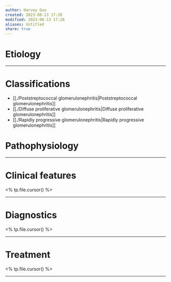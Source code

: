 ```yaml
---
author: Harvey Guo
created: 2023-08-13 17:28
modified: 2023-08-13 17:28
aliases: Untitled
share: true
---
```


# Etiology


---
# Classifications
- [[./Poststreptococcal glomerulonephritis|Poststreptococcal glomerulonephritis]]
- [[./Diffuse proliferative glomerulonephritis|Diffuse proliferative glomerulonephritis]]
- [[./Rapidly progressive glomerulonephritis|Rapidly progressive glomerulonephritis]]

# Pathophysiology


---
# Clinical features
<% tp.file.cursor() %>

---
# Diagnostics
<% tp.file.cursor() %>

---
# Treatment
<% tp.file.cursor() %>

---
